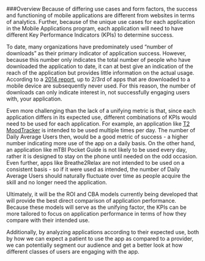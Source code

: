###Overview
Because of differing use cases and form factors, the success and functioning of mobile applications are different from websites in terms of analytics. Further, because of the unique use cases for each application in the Mobile Applications program, each application will need to have different Key Performance Indicators (KPIs) to determine success.

To date, many organizations have predominately used “number of downloads” as their primary indicator of application success. However, because this number only indicates the total number of people who have downloaded the application to date, it can at best give an indication of the reach of the application but provides little information on the actual usage. According to a [2014 report](http://stakeholders.ofcom.org.uk/market-data-research/other/research-publications/adults/adults-media-lit-14/?utm_source=updates&utm_medium=email&utm_campaign=media-lit-adults-14), up to 2/3rd of apps that are downloaded to a mobile device are subsequently never used. For this reason, the number of downloads can only indicate interest in, not successfully engaging users with, your application.

Even more challenging than the lack of a unifying metric is that, since each application differs in its expected use, different combinations of KPIs would need to be used for each application. For example, an application like [T2 MoodTracker](http://t2health.dcoe.mil/apps/t2-mood-tracker) is intended to be used multiple times per day. The number of Daily Average Users then, would be a good metric of success - a higher number indicating more use of the app on a daily basis. On the other hand, an application like mTBI Pocket Guide is not likely to be used every day, rather it is designed to stay on the phone until needed on the odd occasion. Even further, apps like Breathe2Relax are not intended to be used on a consistent basis - so if it were used as intended, the number of Daily Average Users should naturally fluctuate over time as people acquire the skill and no longer need the application.

Ultimately, it will be the ROI and CBA models currently being developed that will provide the best direct comparison of application performance. Because these models will serve as the unifying factor, the KPIs can be more tailored to focus on application performance in terms of how they compare with their intended use.

Additionally, by analyzing applications according to their expected use, both by how we can expect a patient to use the app as compared to a provider, we can potentially segment our audience and get a better look at how different classes of users are engaging with the app.